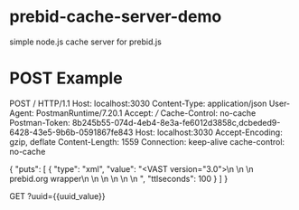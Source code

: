 # prebid-cache-server-demo
simple node.js cache server for prebid.js

POST Example
===========================
POST / HTTP/1.1
Host: localhost:3030
Content-Type: application/json
User-Agent: PostmanRuntime/7.20.1
Accept: */*
Cache-Control: no-cache
Postman-Token: 8b245b55-074d-4eb4-8e3a-fe6012d3858c,dcbeded9-6428-43e5-9b6b-0591867fe843
Host: localhost:3030
Accept-Encoding: gzip, deflate
Content-Length: 1559
Connection: keep-alive
cache-control: no-cache

{
    "puts": [
        {
            "type": "xml",
            "value": "<VAST version=\"3.0\">\n    <Ad>\n      <Wrapper>\n        <AdSystem>prebid.org wrapper</AdSystem>\n        <VASTAdTagURI><![CDATA[https://log.adaptv.advertising.com/log?3a=adAttempt&1a8=0&e3=1&5=1192473&14=1192479&11d=5121632536931165&6a=-2&6b=-2&4f=7&fa=0&a.serverquota=100&a.actcnt=0&a.descnt=10000&nurl=Fago00ICfdR/oUcIj3E-gmLe8QEP7oQxXrEhfVY9FohjKMQ7Vuahx5QWYCETXtcmyv96K34YWbJH-W6QauKiAcbrJuTWBfNh&ff=0&121=3&124=54820f30b6239232b6250c2054820f30b6239232b6251d2&12a=verizonmedia.com&14d=131698&12d=8205&optout=0&3=-2&5c=rona&5b=6&18=0&2e=partners.dugout.com%2Fexamples%2Ftest%2Fprebid%2Fjwplayer-onevideo-real.html&30=dugout.com&32=1&fd=568157&80=3636365627841889410-VA6b535a11-11b8-11ea-981b-065e292ec2fe&118=uuid&f8=VA6b535a11-11b8-11ea-981b-065e292ec2fe&171=0&190=0&42=false&77=912102148&d6=eead2e29-152b-4ba4-896e-75b2ad9e0f2b&19d=1576063519194&bf=0&74=openrtb&ed=HBExchange&d5=1&d8=ip-10-112-106-90&ae=1&8e=-1&f0=-1&161=-1&68=3&c4=0&91=ONLINE_VIDEO&45=209.131.62.124&ee=Mac+OS+X&b5=-1&101=26&14b=-100&14c=-100&152=0&153=0&180=0&197=3&19e=5&195=1&120=0&112=1&64=dugout.com&18a=2&33=83527905&nextSeatbid=0&167=0&183=1&185=ZX4madbHHCc_&6c=G%2F1cd8HSICTSDB0fmIOGQfNBv%2FOgA%2FqIbkXuVC4-Uq%2FcYnb4FoiQ9s6DJswtpJfD&53=ZX4madbHHCc_&2c=ba1lg1B6584_&e9=auc_pr_b64&e8=MTAuMDEw&97=USD&18a=2&138=0&18d=0&a.cv=1]]></VASTAdTagURI>\n        <Impression></Impression>\n        <Creatives></Creatives>\n      </Wrapper>\n    </Ad>\n  </VAST>",
            "ttlseconds": 100
        }
    ]
}

GET ?uuid={{uuid_value}}


